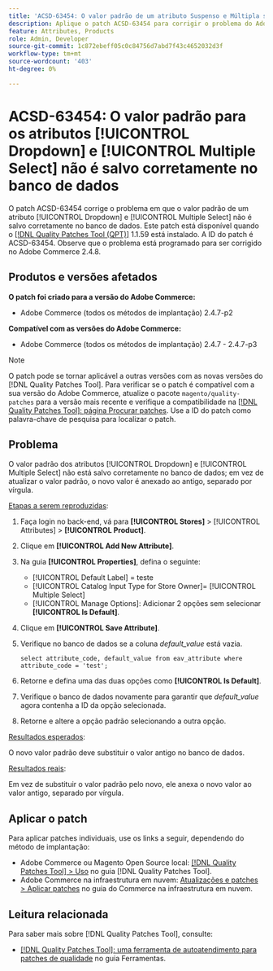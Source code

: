 ```yaml
---
title: 'ACSD-63454: O valor padrão de um atributo Suspenso e Múltipla seleção não é salvo corretamente no banco de dados'
description: Aplique o patch ACSD-63454 para corrigir o problema do Adobe Commerce em que o valor padrão de um atributo Suspenso e de Seleção Múltipla não é salvo corretamente no banco de dados.
feature: Attributes, Products
role: Admin, Developer
source-git-commit: 1c872ebeff05c0c84756d7abd7f43c4652032d3f
workflow-type: tm+mt
source-wordcount: '403'
ht-degree: 0%

---
```



# ACSD-63454: O valor padrão para os atributos [!UICONTROL Dropdown] e [!UICONTROL Multiple Select] não é salvo corretamente no banco de dados

O patch ACSD-63454 corrige o problema em que o valor padrão de um atributo [!UICONTROL Dropdown] e [!UICONTROL Multiple Select] não é salvo corretamente no banco de dados. Este patch está disponível quando o [[!DNL Quality Patches Tool (QPT)]](/help/tools/quality-patches-tool/quality-patches-tool-to-self-serve-quality-patches.md) 1.1.59 está instalado. A ID do patch é ACSD-63454. Observe que o problema está programado para ser corrigido no Adobe Commerce 2.4.8.

## Produtos e versões afetados

**O patch foi criado para a versão do Adobe Commerce:**

* Adobe Commerce (todos os métodos de implantação) 2.4.7-p2

**Compatível com as versões do Adobe Commerce:**

* Adobe Commerce (todos os métodos de implantação) 2.4.7 - 2.4.7-p3

>[!NOTE]
>
>O patch pode se tornar aplicável a outras versões com as novas versões do [!DNL Quality Patches Tool]. Para verificar se o patch é compatível com a sua versão do Adobe Commerce, atualize o pacote `magento/quality-patches` para a versão mais recente e verifique a compatibilidade na [[!DNL Quality Patches Tool]: página Procurar patches](https://experienceleague.adobe.com/tools/commerce-quality-patches/index.html). Use a ID do patch como palavra-chave de pesquisa para localizar o patch.

## Problema

O valor padrão dos atributos [!UICONTROL Dropdown] e [!UICONTROL Multiple Select] não está salvo corretamente no banco de dados; em vez de atualizar o valor padrão, o novo valor é anexado ao antigo, separado por vírgula.

<u>Etapas a serem reproduzidas</u>:

1. Faça login no back-end, vá para **[!UICONTROL Stores]** > [!UICONTROL Attributes] > **[!UICONTROL Product]**.
1. Clique em **[!UICONTROL Add New Attribute]**.
1. Na guia **[!UICONTROL Properties]**, defina o seguinte:
   * [!UICONTROL Default Label] = teste
   * [!UICONTROL Catalog Input Type for Store Owner]= [!UICONTROL Multiple Select]
   * [!UICONTROL Manage Options]: Adicionar 2 opções sem selecionar **[!UICONTROL Is Default]**.
1. Clique em **[!UICONTROL Save Attribute]**.
1. Verifique no banco de dados se a coluna *default_value* está vazia.

   `select attribute_code, default_value from eav_attribute where attribute_code = 'test';`

1. Retorne e defina uma das duas opções como **[!UICONTROL Is Default]**.
1. Verifique o banco de dados novamente para garantir que *default_value* agora contenha a ID da opção selecionada.
1. Retorne e altere a opção padrão selecionando a outra opção.

<u>Resultados esperados</u>:

O novo valor padrão deve substituir o valor antigo no banco de dados.

<u>Resultados reais</u>:

Em vez de substituir o valor padrão pelo novo, ele anexa o novo valor ao valor antigo, separado por vírgula.

## Aplicar o patch

Para aplicar patches individuais, use os links a seguir, dependendo do método de implantação:

* Adobe Commerce ou Magento Open Source local: [[!DNL Quality Patches Tool] > Uso](/help/tools/quality-patches-tool/usage.md) no guia [!DNL Quality Patches Tool].
* Adobe Commerce na infraestrutura em nuvem: [Atualizações e patches > Aplicar patches](https://experienceleague.adobe.com/docs/commerce-cloud-service/user-guide/develop/upgrade/apply-patches.html) no guia do Commerce na infraestrutura em nuvem.

## Leitura relacionada

Para saber mais sobre [!DNL Quality Patches Tool], consulte:

* [[!DNL Quality Patches Tool]: uma ferramenta de autoatendimento para patches de qualidade](/help/tools/quality-patches-tool/quality-patches-tool-to-self-serve-quality-patches.md) no guia Ferramentas.
